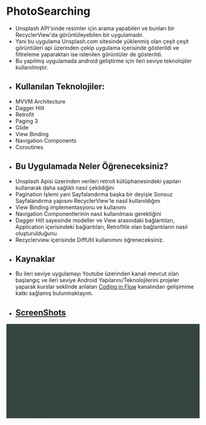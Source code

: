 # PhotoSearching
- Unsplash API'sinde resimler için arama yapabilen ve bunları bir RecyclerView'da görüntüleyebilen bir uygulamadır.
- Yani bu uygulama Unsplash.com sitesinde yüklenmiş olan çeşit çeşit görüntüleri api üzerinden çekip uygulama içerisinde gösterildi ve filtreleme yaparaktan ise istenilen görüntüler de gösterildi.
- Bu yapılmış uygulamada android geliştirme için ileri seviye teknolojiler kullanılmıştır.
- ## Kullanılan Teknolojiler:
- MVVM Architecture
- Dagger Hilt
- Retrofit
- Paging 3
- Glide
- View Binding
- Navigation Components
- Coroutines 
- ## Bu Uygulamada Neler Öğreneceksiniz?
- Unsplash Apisi üzerinden verileri retroit kütüphanesindeki yapıları kullanarak daha sağlıklı nasıl çekildiğini
- Pagination İşlemi yani Sayfalandırma başka bir deyişle Sonsuz Sayfalandırma yapısını RecyclerView'le nasıl kullanıldığını
- View Binding implementasyonu ve kullanımı
- Navigation Componentlerinin nasıl kullanılması gerektiğini
- Dagger Hilt sayesinde modeller ve View arasındaki bağlantıları, Application içerisindeki bağlantıları, Retrofitle olan bağlantıların nasıl oluşturulduğunu 
- Recyclerview içerisinde DiffUtil kullanımını öğreneceksiniz.
- ## Kaynaklar
- Bu ileri seviye uygulamayı Youtube üzerinden kanalı mevcut olan başlangıç ve ileri seviye Android Yapılarını/Teknolojilerini projeler yaparak kurslar seklinde anlatan [Coding in Flow](https://www.youtube.com/playlist?list=PLrnPJCHvNZuC_pEfFlZuTmjlY4T3DTtED) kanalından gelişimime katkı sağlamış bulunmaktayım.
- ## [ScreenShots](https://github.com/halilkrkn/PhotoSearching/tree/master/screenshots)
![Alt Text](https://github.com/halilkrkn/PhotoSearching/blob/master/screenshots/photosearching.gif)

